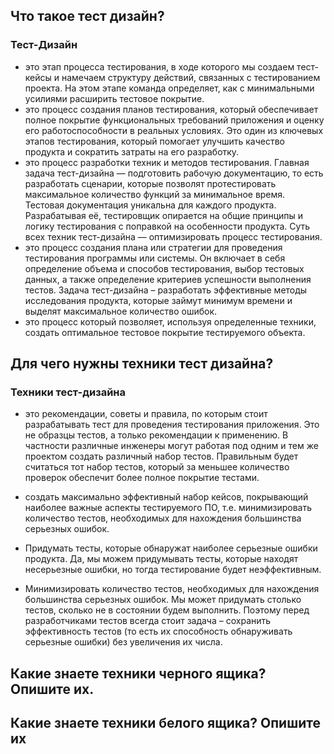 ## Что такое тест дизайн?
### Тест-Дизайн
* это этап процесса тестирования, в ходе которого мы создаем тест-кейсы и намечаем структуру действий, связанных с тестированием проекта. На этом этапе команда определяет, как с минимальными усилиями расширить тестовое покрытие.
* это процесс создания планов тестирования, который обеспечивает полное покрытие функциональных требований приложения и оценку его работоспособности в реальных условиях. Это один из ключевых этапов тестирования, который помогает улучшить качество продукта и сократить затраты на его разработку.
* это процесс разработки техник и методов тестирования. Главная задача тест-дизайна — подготовить рабочую документацию, то есть разработать сценарии, которые позволят протестировать максимальное количество функций за минимальное время. Тестовая документация уникальна для каждого продукта. Разрабатывая её, тестировщик опирается на общие принципы и логику тестирования с поправкой на особенности продукта. Суть всех техник тест-дизайна — оптимизировать процесс тестирования.
* это процесс создания плана или стратегии для проведения тестирования программы или системы. Он включает в себя определение объема и способов тестирования, выбор тестовых данных, а также определение критериев успешности выполнения тестов. Задача тест-дизайна – разработать эффективные методы исследования продукта, которые займут минимум времени и выделят максимальное количество ошибок.
* это процесс который позволяет, используя определенные техники, создать оптимальное тестовое покрытие тестируемого объекта.

## Для чего нужны техники тест дизайна?

### Техники тест-дизайна
* это рекомендации, советы и правила, по которым стоит разрабатывать тест для проведения тестирования приложения. Это не образцы тестов, а только рекомендации к применению. В частности различные инженеры могут работая под одним и тем же проектом создать различный набор тестов. Правильным будет считаться тот набор тестов, который за меньшее количество проверок обеспечит более полное покрытие тестами. 

* создать максимально эффективный набор кейсов, покрывающий наиболее важные аспекты тестируемого ПО, т.е. минимизировать количество тестов, необходимых для нахождения большинства серьезных ошибок.
* Придумать тесты, которые обнаружат наиболее серьезные ошибки продукта. Да, мы можем придумывать тесты, которые находят несерьезные ошибки, но тогда тестирование будет неэффективным.
* Минимизировать количество тестов, необходимых для нахождения большинства серьезных ошибок. Мы может придумать столько тестов, сколько не в состоянии будем выполнить. Поэтому перед разработчиками тестов всегда стоит задача – сохранить эффективность тестов (то есть их способность обнаруживать серьезные ошибки) без увеличения их числа.

## Какие знаете техники черного ящика? Опишите их. 














## Какие знаете техники белого ящика? Опишите их
